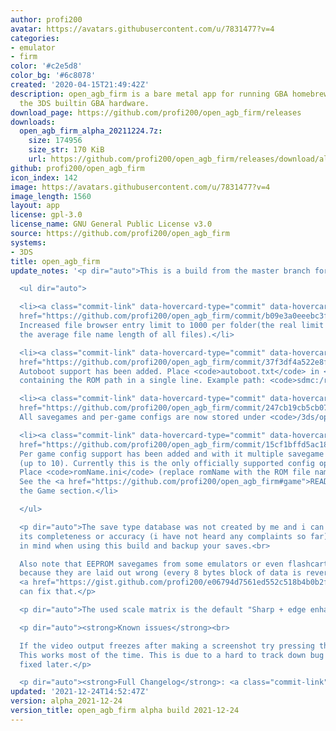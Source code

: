 ```yaml
---
author: profi200
avatar: https://avatars.githubusercontent.com/u/7831477?v=4
categories:
- emulator
- firm
color: '#c2e5d8'
color_bg: '#6c8078'
created: '2020-04-15T21:49:42Z'
description: open_agb_firm is a bare metal app for running GBA homebrew/games using
  the 3DS builtin GBA hardware.
download_page: https://github.com/profi200/open_agb_firm/releases
downloads:
  open_agb_firm_alpha_20211224.7z:
    size: 174956
    size_str: 170 KiB
    url: https://github.com/profi200/open_agb_firm/releases/download/alpha_2021-12-24/open_agb_firm_alpha_20211224.7z
github: profi200/open_agb_firm
icon_index: 142
image: https://avatars.githubusercontent.com/u/7831477?v=4
image_length: 1560
layout: app
license: gpl-3.0
license_name: GNU General Public License v3.0
source: https://github.com/profi200/open_agb_firm
systems:
- 3DS
title: open_agb_firm
update_notes: '<p dir="auto">This is a build from the master branch for the impatient.</p>

  <ul dir="auto">

  <li><a class="commit-link" data-hovercard-type="commit" data-hovercard-url="https://github.com/profi200/open_agb_firm/commit/b09e3a0eeebc3fc494df6a8c98da55573df7b3c3/hovercard"
  href="https://github.com/profi200/open_agb_firm/commit/b09e3a0eeebc3fc494df6a8c98da55573df7b3c3"><tt>b09e3a0</tt></a>
  Increased file browser entry limit to 1000 per folder(the real limit depends on
  the average file name length of all files).</li>

  <li><a class="commit-link" data-hovercard-type="commit" data-hovercard-url="https://github.com/profi200/open_agb_firm/commit/37f3df4a522e8fcda23b8ee5e4a073b6febf2172/hovercard"
  href="https://github.com/profi200/open_agb_firm/commit/37f3df4a522e8fcda23b8ee5e4a073b6febf2172"><tt>37f3df4</tt></a>
  Autoboot support has been added. Place <code>autoboot.txt</code> in <code>/3ds/open_agb_firm</code>
  containing the ROM path in a single line. Example path: <code>sdmc:/rom.gba</code></li>

  <li><a class="commit-link" data-hovercard-type="commit" data-hovercard-url="https://github.com/profi200/open_agb_firm/commit/247cb19cb5cb0722edea7fc1cdb0681743989541/hovercard"
  href="https://github.com/profi200/open_agb_firm/commit/247cb19cb5cb0722edea7fc1cdb0681743989541"><tt>247cb19</tt></a>
  All savegames and per-game configs are now stored under <code>/3ds/open_agb_firm/saves</code>.</li>

  <li><a class="commit-link" data-hovercard-type="commit" data-hovercard-url="https://github.com/profi200/open_agb_firm/commit/15cf1bffd5ac186c2301f30f46ff2b1940b1c947/hovercard"
  href="https://github.com/profi200/open_agb_firm/commit/15cf1bffd5ac186c2301f30f46ff2b1940b1c947"><tt>15cf1bf</tt></a>
  Per game config support has been added and with it multiple savegame slot support
  (up to 10). Currently this is the only officially supported config option for games.
  Place <code>romName.ini</code> (replace romName with the ROM file name) in <code>/3ds/open_agb_firm/saves</code>.
  See the <a href="https://github.com/profi200/open_agb_firm#game">README</a> under
  the Game section.</li>

  </ul>

  <p dir="auto">The save type database was not created by me and i can''t vouch for
  its completeness or accuracy (i have not heard any complaints so far). Keep that
  in mind when using this build and backup your saves.<br>

  Also note that EEPROM savegames from some emulators or even flashcarts are incompatible
  because they are laid out wrong (every 8 bytes block of data is reversed). This
  <a href="https://gist.github.com/profi200/e06794d7561ed552c518b4b0b2f5f2f6">tool</a>
  can fix that.</p>

  <p dir="auto">The used scale matrix is the default "Sharp + edge enhance" one.</p>

  <p dir="auto"><strong>Known issues</strong><br>

  If the video output freezes after making a screenshot try pressing the HOME button.
  This works most of the time. This is due to a hard to track down bug and will be
  fixed later.</p>

  <p dir="auto"><strong>Full Changelog</strong>: <a class="commit-link" href="https://github.com/profi200/open_agb_firm/compare/alpha_2021-12-9...alpha_2021-12-24"><tt>alpha_2021-12-9...alpha_2021-12-24</tt></a></p>'
updated: '2021-12-24T14:52:47Z'
version: alpha_2021-12-24
version_title: open_agb_firm alpha build 2021-12-24
---
```

